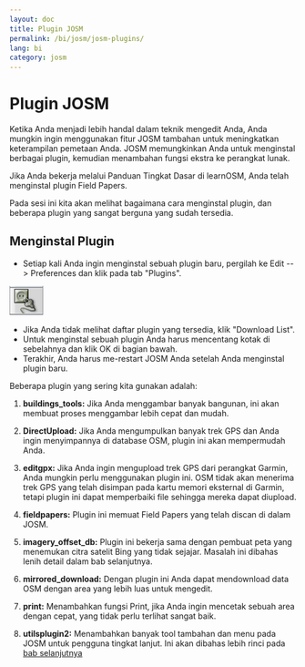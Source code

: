 ```yaml
---
layout: doc
title: Plugin JOSM
permalink: /bi/josm/josm-plugins/
lang: bi
category: josm
---
```


Plugin JOSM 
============

Ketika Anda menjadi lebih handal dalam teknik mengedit Anda, Anda mungkin 
ingin menggunakan fitur JOSM tambahan untuk meningkatkan keterampilan 
pemetaan Anda. JOSM memungkinkan Anda untuk menginstal berbagai plugin, 
kemudian menambahan fungsi ekstra ke perangkat lunak.

Jika Anda bekerja melalui Panduan Tingkat Dasar di learnOSM, Anda telah
menginstal plugin Field Papers.

Pada sesi ini kita akan melihat bagaimana cara menginstal plugin, dan beberapa
plugin yang sangat berguna yang sudah tersedia.


Menginstal Plugin
-------------------
*	Setiap kali Anda ingin menginstal sebuah plugin baru, pergilah ke Edit --\> Preferences
	dan klik pada tab "Plugins".

![Plug][]

*	Jika Anda tidak melihat daftar plugin yang tersedia, klik "Download List".
*	Untuk menginstal sebuah plugin Anda harus mencentang kotak di sebelahnya dan
	klik OK di bagian bawah.
*	Terakhir, Anda harus me-restart JOSM Anda setelah Anda menginstal plugin baru.

Beberapa plugin yang sering kita gunakan adalah:

1.	**buildings_tools:** Jika Anda menggambar banyak bangunan, ini akan membuat proses menggambar
	lebih cepat dan mudah.

2.	**DirectUpload:** Jika Anda mengumpulkan banyak trek GPS dan Anda ingin menyimpannya di 
	database OSM, plugin ini akan mempermudah Anda.
	
3.	**editgpx:**
	Jika Anda ingin mengupload trek GPS dari perangkat Garmin, Anda mungkin perlu menggunakan
	plugin ini. OSM tidak akan menerima trek GPS yang telah disimpan pada kartu memori eksternal 
	di Garmin, tetapi plugin ini dapat memperbaiki file sehingga mereka dapat diupload.
	
4.	**fieldpapers:**
	Plugin ini memuat Field Papers yang telah discan di dalam JOSM.
	
5.	**imagery_offset_db:**
	Plugin ini bekerja sama dengan pembuat peta yang menemukan citra satelit Bing yang tidak
	sejajar. Masalah ini dibahas lenih detail dalam bab selanjutnya.
	
6.	**mirrored_download:**
	Dengan plugin ini Anda dapat mendownload data OSM dengan area yang lebih luas untuk 
	mengedit.

7.	**print:**
	Menambahkan fungsi Print, jika Anda ingin mencetak sebuah area dengan cepat, yang
	tidak perlu terlihat sangat baik.
	
8.	**utilsplugin2:**
	Menambahkan banyak tool tambahan dan menu pada JOSM untuk pengguna tingkat lanjut. Ini
	akan dibahas lebih rinci pada [bab selanjutnya](/bi/editing/josm-more-tools)



<!-- The remainder of this section needs to be edited, and/or moved to other sections,
    commenting it out for now


- [Mirrored Download]({{site.baseurl}}/en/beginner/josm-plugins/#mirrored-download) (allows you to download more OSM data)
- [Direct Upload]({{site.baseurl}}/en/beginner/josm-plugins/#direct-upload) (allow you to upload GPS tracks)
- [Editgpx]({{site.baseurl}}/en/beginner/josm-plugins/#edit-gpx) (allows you to edit GPX files)
- [Print]({{site.baseurl}}/en/beginner/josm-plugins/#print)

Kami juga merekomendasikan kepada Anda untuk mendownload plug-in ini, akan dibahas
dalam bab lainnya:

- FieldPapers
- Buildings\_tool
- Utilsplugin2

![Restart JOSM][]

Coba klik “Restart JOSM” dan melihat perangkat lunak memuat ulang sendiri.

Mirrored Download
-----------------

![Mirrored Download][]

__Mirrored Download__ akan mendownload data OSM untuk menegedit lebih cepat.
Bukannya mendapatkan data dari server OSM pusat, ini memungkinkan kita 
mendapatkannya dari “mirror,” ini merupakan replika yang tepat dari data 
tetapi di lokasi yang lebih cepat untuk mengaksesnya.

Setelah plugin terinstal (dan Anda telah merestart JOSM), Anda akan melihat
entri baru yang lain pada Menu File, “Download from OSM mirror...”

![Download from OSM Mirror][]

Mendownload data adalah proses yang sama seperti dipelajari sebelumnya, 
tetapi ini jauh lebih cepat!

Direct Upload
-------------

![Direct Upload][]

__DirectUpload__ mengupload trek GPX secara langsung ke OSM melalui JOSM
(informasi lebih lanjut tersedia di **Lampiran**). Setelah plug-in terinstal
(dan Anda telah merestart JOSM), Anda akan melihat item baru “Upload traces”
di bawah menu “Tools”.

![Upload Traces Item][]

Ketika Anda klik pada tombol “Upload Traces”, jendela ini akan muncul:

![Upload Traces Window][]

Masukkan kata kunci (terpisah oleh koma tanpa spasi) yang berhubungan
dengan trek GPS di kotak "Tags (dipisahkan koma). Sebagai contoh, 
"Country,region,city,neighborhood,road name". Selanjutnya, memberikan
deskripsi dari tag Anda. Daftar pilihan akan memungkinkan Anda menggunakan
kembali tag awal dan deskripsi. Terakhir, memilih jenis tampilan yang ingin
Anda miliki. Terdapat empat tingkatan dari pribadi untuk diidentifikasi 
(semua dijelakan di bawah pada [Lampiran]{{site.baseurl}}/learnosm/en/).

Klik pada Upload Trace, jika Anda tidak terhubung ke akun OSM Anda, Anda
harus melakukannya sekarang.

Setelah berhasil upload, area teks akan menampilkan status "OK" dan 
tombol “Upload Trace” tidak akan diklik. Informasi lebih lanjut mengenai
plug-in ini dan GPS upload tersedia di [Lampiran]({{site.baseurl}}/learnosm/en/).

Edit gpx
--------

![Edit Gpx][]

**EditGpx** memungkinkan Anda untuk mempersiapkan rekaman trek GPX 
sebelum mengupload mereka ke OSM. Sering kali trek memiliki bagian-bagian
yang Anda ingin hapus. Oleh karena itu, plug-in ini menghapus titik-titik
trek dengan cara cepat dan membuat namanya untuk jejak waktu trek.

Setelah plug-in terinstal (dan Anda telah merestart JOSM), Anda akan
melihat tool baru ini di tool bar pada bagian kiri.


![Edit Gpx Tool Icon][]

1.	Buka file GPX di JOSM!

	![Open GPX File][]

2.	Tekan tombol baru di menu bar sebelah kiri

	![Edit Gpx Tool Icon][]

	dan data GPX akan diimport ke layer baru EditGpx. Setiap node 
	pada trek akan disorot berwarna kuning.

	![GPX Nodes All][]

3.	Sekarang tandai titik (dengan mengklik) atau area (dengan menggambar 
	persegi panjang pada batas mereka) yang ingin Anda hapus. Highlight
	kuning akan hilang.

	![GPX Nodes Selected][]

4.	Klik kanan pada nama layer dan pilih \<\<Convert to GPX layer\>\> pada menu
	\<\<Context\>\> 

5.	Sekarang Anda dapat menyimpan layer GPX normal sebagai file atau
	mengupload data ke OSM (misalnya dengan menggunakan plugin
	[DirectUpload](http://josm.openstreetmap.de/wiki/Plugins)).

Print
-----

![Print Plugin][]

Jika Anda ingin cara mudah dan cepat untuk mencetak peta ketika Anda
mengedit di JOSM, instal __print plugin__. Meskipun Anda tidak dapat
melakukan apapun dengan cetakan Anda, ini adalah cara yang bagus untuk 
mencetak dengan cepat dan mudah. Setelah plugin terinstal, item baru akan
tersedia di menu File bernama “Print...”

![Print Menu Item][]

Mengklik ini akan membuka Print Dialog, yang terlihat seperti ini:

![Print Dialog][]

Disini Anda dapat mengubah pengaturan printer Anda. Jika Anda tidak melihat
apapun di halaman, centang kotak di samping “Map Preview” pada bagian kanan.
Perbesar atau perkecil peta dengan mengubah angka di kotak “Scale”. Meningkatkan
resolusi dengan mengubah angka di samping “ppi”. Ketika Abda telah selesai
mengedit pengaturan, klik “Print.”

Ringkasan
----------

Ini adalah beberapa plugin yang tersedia dan bermanfaat untuk JOSM. Jangan
ragu untuk melanjutkan eksplorasi plugin yang lain. Seperti yang Anda lihat,
menu Preferences memiliki deskripsi singkat dari setiap plugin, dan Anda dapat
membuaka halaman situs dengan informasi yang lebih dengan mengklik pada link
“More info...” 

![More Info Link][]

Good luck!

Lampiran
---------

Rincian DirectUpload
--------------------

![Direct Upload Plugin][]

Menambah trek dan waypoint GPS Anda ke Server OSM berguna untuk banyak
alasan. 
__(Jika Anda tidak ingin titik GPX Anda terlihat oleh siapa pun, Anda tidak
harus membaca sesi ini. Anda dapat menampilkan file GPX Anda dari JOSM, dan 
menyimpan mereka secara lokal)._
Pertama-tama, trek GPS adalah cara yang paling bermanfaat dalam mengumpulkan
dan georeferensi objek di OSM.
(Lihat [Bab 6.5: Pertimbangan Citra Aerial](https://docs.google.com/a/engelsted.co/document/d/1rdwKkNXLnioyogJFxxspDIha0GI97xbOFxDfeL_ZNPs/edit))
unit GPS memiliki akurasi yang lebih besar dari citra satelit dan ini merupakan
tool yang berguna untuk memeriksa citra offset. Menggunakan banyak trek GPS
(semakin besar jumlah trek maka semakin besar kemampuan untuk menentukan 
akurasi geolocation) memungkinkan Anda menentukan apakah latar belakang
citra dapat sejajar.

Mengupload trek ke server memungkinkan berbagi informasi yang lebih besar.
Ini memungkinkan orang-orang yang tidak memiliki akses ke field, hanya
karena mereka tidak tinggal di area itu atau mereka tidak memiliki akses 
ke perangkat GPS, membantu dengan mendijitasi. Ada dua cara mengupload:
1) Plugin JOSM atau 2) situs OSM utama.

> Catatan: Waypoint GPS tidak dapat mengupload ke database OSM secara langsung.
> Bagaimana pun, mereka dapat dikonversi ke trek dan kemudian diupload sementara,
> contohnya, mereka dapat ditampilkan sebagai latar belakang objek di Potlatch.

Setelah Anda membuka file GPX Anda di JOSM dan klik ke "Tools" dan klik "Upload traces".
Jelaskan file GPX, tuliskan beberapa tag, dan visibilitas. Untuk visibilitas, Anda
dapat memilih apakah pribadi, dilacak, publik atau diidentifikasi.

1.  **Diidentifikasi**: Trek Anda akan ditampilkan untuk umum di trek GPS Anda
	dan di daftar trek GPS umum. Pengguna lain dapat mendownload trek mentah
	dan menghubungkannya dengan nama pengguna Anda. Jejak waktu dari titik
	trek juga akan tersedia melalui API GPS umum.

2.  **Publik**: Trek Anda akan ditampilkan ke publik di trek GPS Anda
	dan di daftar trek GPS umum. Pengguna lain tetap dapat mendownload trek mentah
	dari daftar trek umum dan setiap jejak waktu terkandung di dalamnya.
	Namun, data ditampilkan di API tidak bereferensi halaman trek Anda, 
	tidak pula jejak waktu yang tersedia, meskipun titik secara kronis 
	memerintahkan.

3.  **Trackable**: Trek **tidak** akan muncul di setiap daftar umum, tetapi
	titik trek akan tetap tersedia melalui API GPS publik **dengan jejak waktu**.
	Pengguna lain akan dapat mendownload titik trek tetapi ini tidak akan
	dihubungkan dengan Anda.

4.  **Pribadi**: Trek **tidak** akan muncul di setiap daftar umum. Titik trek akan
	tersedia di timeline melalui API GPS publik **tanpa jejak waktu**.
	
	![DirectUpload Traces Options][]

Mengupload Trek GPS Online
---------------------------

1.	Pergilah ke [http://www.openstreetmap.org/](http://www.openstreetmap.org/) dan log in.

2.	Pilih "GPS Traces" ditemukan pada banner sebelah kiri.

	![Left Banner][]

3.	Pilih [upload a trace](http://www.openstreetmap.org/trace/create).
	Disini, Anda juga dapat **melihat trek Anda** untuk meninjau trek GPS sebelumnya.

4.	Carilah file Anda di "Choose File". Label dalam kotak Deskripsi, memberikan
	beberapa Tag, dan pilih jenis Visibilitas yang akan digunakan. Jika Anda
	memiliki banyak file .gpx Anda dapat kompres mereka ke dalam arsip zip dan 
	uploadlah. Ini akan dianggap sebagai satu file gpx besar dan hanya satu
	entri pada daftar trek yang akan dibuat.

	![Online Upload Traces Options][]

5.	Klik *Upload*.

File akan diupload ke server OSM, dimana hal ini akan digabung dengan antrian file-file
yang menunggu untuk dimasukkan ke dalam database.


[Plug Icon]: /images/en/editing/josm-plugins/en_beg_04_josm-plugins_image00_plug-icon.png
[Restart JOSM]: /images/en/editing/josm-plugins/en_beg_04_josm-plugins_image01_restart-josm.png
[Mirrored Download]: /images/en/editing/josm-plugins/en_beg_04_josm-plugins_image02_mirrored_download.png
[Download from OSM Mirror]: /images/en/editing/josm-plugins/en_beg_04_josm-plugins_image03_download-from-osm-mirror.png
[Direct Upload]: /images/en/editing/josm-plugins/en_beg_04_josm-plugins_image04_direct-upload.png
[Upload Traces Item]: /images/en/editing/josm-plugins/en_beg_04_josm-plugins_image05_upload-traces-item.png
[Upload Traces Window]: /images/en/editing/josm-plugins/en_beg_04_josm-plugins_image06_upload-traces-window.png
[Edit Gpx]: /images/en/editing/josm-plugins/en_beg_04_josm-plugins_image07_edit-gpx.png
[Edit Gpx Tool Icon]: /images/en/editing/josm-plugins/en_beg_04_josm-plugins_image08_edit-gpx-tool-icon.png 
[Open GPX File]: /images/en/editing/josm-plugins/en_beg_04_josm-plugins_image09_open-gpx-file.png
[GPX Nodes All]: /images/en/editing/josm-plugins/en_beg_04_josm-plugins_image10_gpx-nodes-all.png
[GPX Nodes Selected]: /images/en/editing/josm-plugins/en_beg_04_josm-plugins_image11_gpx-nodes-selected.png
[Print Plugin]: /images/en/editing/josm-plugins/en_beg_04_josm-plugins_image12_print-plugin.png
[Print Menu Item]: /images/en/editing/josm-plugins/en_beg_04_josm-plugins_image13_print-menu.png
[Print Dialog]: /images/en/editing/josm-plugins/en_beg_04_josm-plugins_image14_print-dialog.png
[More Info Link]: /images/en/editing/josm-plugins/en_beg_04_josm-plugins_image15_more-info-link.png
[Direct Upload Plugin]: /images/en/editing/josm-plugins/en_beg_04_josm-plugins_image16_direct-upload-plugin.png
[DirectUpload Traces Options]: /images/en/editing/josm-plugins/en_beg_04_josm-plugins_image17_directupload-traces.png
[Left Banner]: /images/en/editing/josm-plugins/en_beg_04_josm-plugins_image18_left-banner.png
[Online Upload Traces Options]: /images/en/editing/josm-plugins/en_beg_04_josm-plugins_image19_online-upload-traces.png

-->


[Plug]: /images/en/editing/josm-plugins/plugins-tab.png

